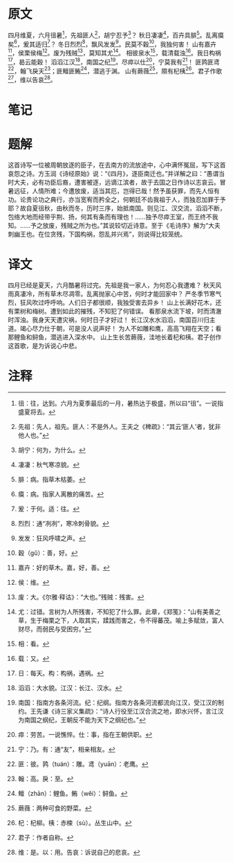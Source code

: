 # 原文
四月维夏，六月徂暑[^1]，先祖匪人[^2]，胡宁忍予[^3]？
秋日凄凄[^4]，百卉具腓[^5]。乱离瘼矣[^6]，爰其适归[^7]？
冬日烈烈[^8]，飘风发发[^9]。民莫不穀[^10]，我独何害！
山有嘉卉[^11]，侯栗侯梅[^12]。废为残贼[^13]，莫知其尤[^14]。
相彼泉水[^15]，载清载浊[^16]。我日构祸[^17]，曷云能穀！
滔滔江汉[^18]，南国之纪[^19]。尽瘁以仕[^20]，宁莫我有[^21]！
匪鹑匪鸢[^22]，翰飞戾天[^23]；匪鳣匪鲔[^24]，潜逃于渊。
山有蕨薇[^25]，隰有杞桋[^26]。君子作歌[^27]，维以告哀[^28]。
# 笔记

# 题解
这首诗写一位被周朝放逐的臣子，在去南方的流放途中，心中满怀冤屈，写下这首哀怨之诗。方玉润《诗经原始》说：“《四月》，逐臣南迁也。”并详解之曰：“愚谓当时大夫，必有功臣后裔，遭害被逐，远谪江滨者，故于去国之日作诗以志哀云。冒暑远征，人情所难；今遭放废，适当其厄，岂得已哉！然予虽获罪，而先人恒有功。论贵论功之典行，亦当宽宥而矜全之，何朝廷不齿我祖于人，而独忍加罪于予耶？故自夏徂秋，由秋而冬，历时三序，始抵南国。则见江、汉交流，滔滔不断，包络大地而经带乎荆、扬，何其有条而有理也！……独予尽瘁王室，而王终不我知。……予之放废，残贼之所为也。”其说较切近诗意。至于《毛诗序》解为“大夫刺幽王也。在位贪残，下国构祸，怨乱并兴焉”，则说得比较笼统。
# 译文
四月已经是夏天，六月酷暑将过完。先祖是我一家人，为何忍心我遭难？
秋天风雨真凄冷，所有草木尽凋零。乱离抛家心中苦，何时才能回家中？
严冬季节寒气烈，狂风吹过呼呼响。人们日子都很顺，我独受害去异乡！
山上长满好花木，还有栗树和梅树。遭到如此的摧残，不知犯了何错误。
看那泉水流下坡，时而清澈时浑浊。我身天天遭灾祸，何时日子才好过！
长江汉水水滔滔，南国百川归主道。竭心尽力仕于朝，可是没人说声好！
为人不如雕和鹰，高高飞翔在天空；看那鲤鱼和鲟鱼，潜逃进入深水中。
山上生长苦蕨薇，洼地长着杞和桋。君子创作这首歌，是为诉说心中悲。
# 注释

[^1]: 徂：往，达到。六月为夏季最后的一月，暑热达于极盛，所以曰“徂”。一说指盛夏将去。
[^2]: 先祖：先人，祖先。匪人：不是外人。王夫之《稗疏》：“其云‘匪人’者，犹非他人也。”
[^3]: 胡宁：何为，为什么。
[^4]: 凄凄：秋气寒凉貌。
[^5]: 腓：病。指草木枯萎。
[^6]: 瘼：病。指家人离散的痛苦。
[^7]: 爰：于何。适：往。
[^8]: 烈烈：通“冽冽”，寒冷刺骨貌。
[^9]: 发发：狂风呼啸之声。
[^10]: 穀（gǔ）：善，好。
[^11]: 嘉卉：好的草木。嘉，好，善。
[^12]: 侯：维。
[^13]: 废：大。《尔雅·释诂》：“大也。”残贼：残害。
[^14]: 尤：过错。言树为人所残害，不知犯了什么罪。此章，《郑笺》：“山有美善之草，生于梅栗之下，人取其实，蹂践而害之，令不得蕃茂。喻上多赋敛，富人财尽，而弱民与受困穷。”
[^15]: 相：看。
[^16]: 载：又。
[^17]: 日：每天。构：构祸，遇祸。
[^18]: 滔滔：大水貌。江汉：长江、汉水。
[^19]: 南国：指南方各条河流。纪：纪纲。指南方各条河流都流向江汉，受江汉的制约。王先谦《诗三家义集疏》：“诗人行役至江汉合流之地，即水兴怀，言江汉为南国之纲纪，王朝反不能为天下之纲纪也。”
[^20]: 瘁：劳苦。一说憔悴。仕：事，指在王朝供职。
[^21]: 宁：乃。有：通“友”，相亲相友。
[^22]: 匪：彼。鹑（tuán）：雕。鸢（yuān）：老鹰。
[^23]: 翰：高。戾：至。
[^24]: 鳣（zhān）：鲤鱼。鲔（wěi）：鲟鱼。
[^25]: 蕨薇：两种可食的野菜。
[^26]: 杞：杞柳。桋：赤梀（sù）。丛生山中。
[^27]: 君子：作者自称。
[^28]: 维：是。以：用。告哀：诉说自己的悲哀。
